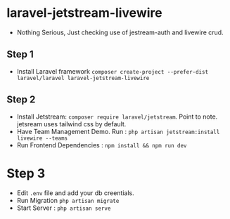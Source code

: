 # laravel-jetstream-livewire

- Nothing Serious, Just checking use of jestream-auth and livewire crud.

## Step 1
- Install Laravel framework `composer create-project --prefer-dist laravel/laravel laravel-jetstream-livewire`

## Step 2
- Install Jetstream: `composer require laravel/jetstream`. Point to note. jetsream uses tailwind css by default.
- Have Team Management Demo. Run : `php artisan jetstream:install livewire --teams`
- Run Frontend Dependencies : `npm install && npm run dev`

# Step 3
- Edit `.env` file and add your db creentials.
- Run Migration `php artisan migrate`
- Start Server :   `php artisan serve`